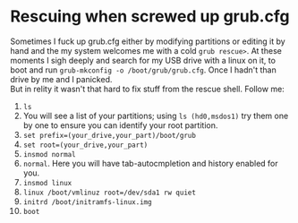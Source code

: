 # Rescuing when screwed up grub.cfg
Sometimes I fuck up grub.cfg either by modifying partitions or editing it by hand and the my system welcomes me with a cold `grub rescue>`. At these moments I sigh deeply and search for my USB drive with a linux on it, to boot and run `grub-mkconfig -o /boot/grub/grub.cfg`. Once I hadn't than drive by me and I panicked.  
But in relity it wasn't that hard to fix stuff from the rescue shell. Follow me:

1. `ls`
2. You will see a list of your partitions; using `ls (hd0,msdos1)` try them one by one to ensure you can identify your root partition.
3. `set prefix=(your_drive,your_part)/boot/grub`
4. `set root=(your_drive,your_part)`
5. `insmod normal`
6. `normal`. Here you will have tab-autocmpletion and history enabled for you.
7. `insmod linux`
8. `linux /boot/vmlinuz root=/dev/sda1 rw quiet`
9. `initrd /boot/initramfs-linux.img`
10. `boot`
